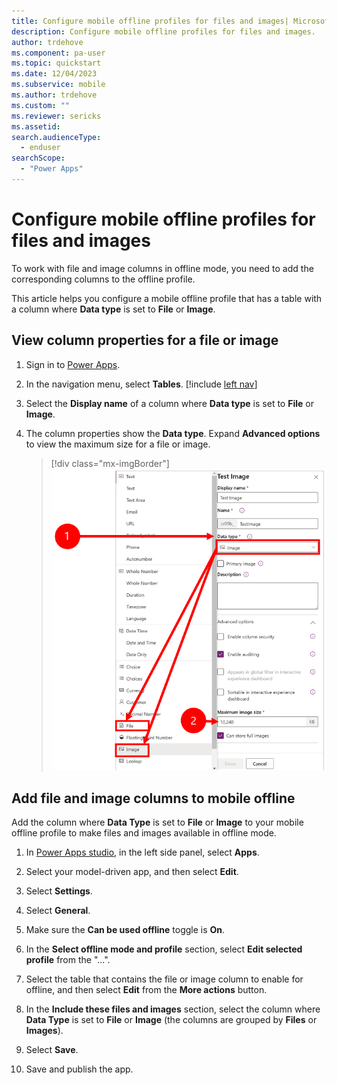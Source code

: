 ```yaml
---
title: Configure mobile offline profiles for files and images| Microsoft Docs
description: Configure mobile offline profiles for files and images.
author: trdehove
ms.component: pa-user
ms.topic: quickstart
ms.date: 12/04/2023
ms.subservice: mobile
ms.author: trdehove
ms.custom: ""
ms.reviewer: sericks
ms.assetid: 
search.audienceType: 
  - enduser
searchScope:
  - "Power Apps"
---
```


# Configure mobile offline profiles for files and images

To work with file and image columns in offline mode, you need to add the corresponding columns to the offline profile.

This article helps you configure a mobile offline profile that has a table with a column where **Data type** is set to **File** or **Image**.

## View column properties for a file or image

1. Sign in to [Power Apps](https://make.powerapps.com).

1. In the navigation menu, select **Tables**. [!include [left nav](../includes/left-navigation-pane.md)]
  
1. Select the **Display name** of a column where **Data type** is set to **File** or **Image**.

1. The column properties show the **Data type**. Expand **Advanced options** to view the maximum size for a file or image.

   > [!div class="mx-imgBorder"]
   >![Maximum size for files and images.](media/offline-file-images-1.png "Maximum file and image size")

## Add file and image columns to mobile offline

Add the column where **Data Type** is set to **File** or **Image** to your mobile offline profile to make files and images available in offline mode.

1. In [Power Apps studio](../maker/canvas-apps/power-apps-studio.md), in the left side panel, select **Apps**.

1. Select your model-driven app, and then select **Edit**.

1. Select **Settings**.

1. Select **General**.

1. Make sure the **Can be used offline** toggle is **On**.

1. In the **Select offline mode and profile** section, select **Edit selected profile** from the "...".

1. Select the table that contains the file or image column to enable for offline, and then select **Edit** from the **More actions** button.

1. In the **Include these files and images** section, select the column where **Data Type** is set to **File** or **Image**  (the columns are grouped by **Files** or **Images**).

1. Select **Save**.

1. Save and publish the app.
